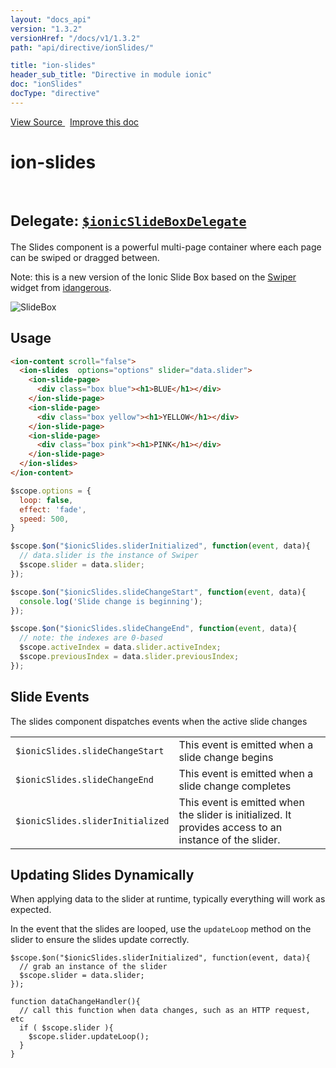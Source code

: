 ```yaml
---
layout: "docs_api"
version: "1.3.2"
versionHref: "/docs/v1/1.3.2"
path: "api/directive/ionSlides/"

title: "ion-slides"
header_sub_title: "Directive in module ionic"
doc: "ionSlides"
docType: "directive"
---
```


<div class="improve-docs">
<a href='https://github.com/driftyco/ionic-v1/blob/master/js/angular/directive/slides.js#L2'>
View Source
</a>
&nbsp;
<a href='https://github.com/driftyco/ionic-v1/edit/master/js/angular/directive/slides.js#L2'>
Improve this doc
</a>
</div>




<h1 class="api-title">

ion-slides



<br/>
<small>
Delegate: <a href="/docs/v1/api/service/$ionicSlideBoxDelegate/"><code>$ionicSlideBoxDelegate</code></a>
</small>

</h1>





The Slides component is a powerful multi-page container where each page can be swiped or dragged between.

Note: this is a new version of the Ionic Slide Box based on the [Swiper](http://www.idangero.us/swiper/#.Vmc1J-ODFBc) widget from
[idangerous](http://www.idangero.us/).

![SlideBox](http://ionicframework.com.s3.amazonaws.com/docs/controllers/slideBox.gif)









<h2 id="usage">Usage</h2>

```html
<ion-content scroll="false">
  <ion-slides  options="options" slider="data.slider">
    <ion-slide-page>
      <div class="box blue"><h1>BLUE</h1></div>
    </ion-slide-page>
    <ion-slide-page>
      <div class="box yellow"><h1>YELLOW</h1></div>
    </ion-slide-page>
    <ion-slide-page>
      <div class="box pink"><h1>PINK</h1></div>
    </ion-slide-page>
  </ion-slides>
</ion-content>
```

```js
$scope.options = {
  loop: false,
  effect: 'fade',
  speed: 500,
}

$scope.$on("$ionicSlides.sliderInitialized", function(event, data){
  // data.slider is the instance of Swiper
  $scope.slider = data.slider;
});

$scope.$on("$ionicSlides.slideChangeStart", function(event, data){
  console.log('Slide change is beginning');
});

$scope.$on("$ionicSlides.slideChangeEnd", function(event, data){
  // note: the indexes are 0-based
  $scope.activeIndex = data.slider.activeIndex;
  $scope.previousIndex = data.slider.previousIndex;
});

```

## Slide Events

The slides component dispatches events when the active slide changes

<table class="table">
  <tr>
    <td><code>$ionicSlides.slideChangeStart</code></td>
    <td>This event is emitted when a slide change begins</td>
  </tr>
  <tr>
    <td><code>$ionicSlides.slideChangeEnd</code></td>
    <td>This event is emitted when a slide change completes</td>
  </tr>
  <tr>
    <td><code>$ionicSlides.sliderInitialized</code></td>
    <td>This event is emitted when the slider is initialized. It provides access to an instance of the slider.</td>
  </tr>
</table>


## Updating Slides Dynamically
When applying data to the slider at runtime, typically everything will work as expected.

In the event that the slides are looped, use the `updateLoop` method on the slider to ensure the slides update correctly.

```
$scope.$on("$ionicSlides.sliderInitialized", function(event, data){
  // grab an instance of the slider
  $scope.slider = data.slider;
});

function dataChangeHandler(){
  // call this function when data changes, such as an HTTP request, etc
  if ( $scope.slider ){
    $scope.slider.updateLoop();
  }
}
```









